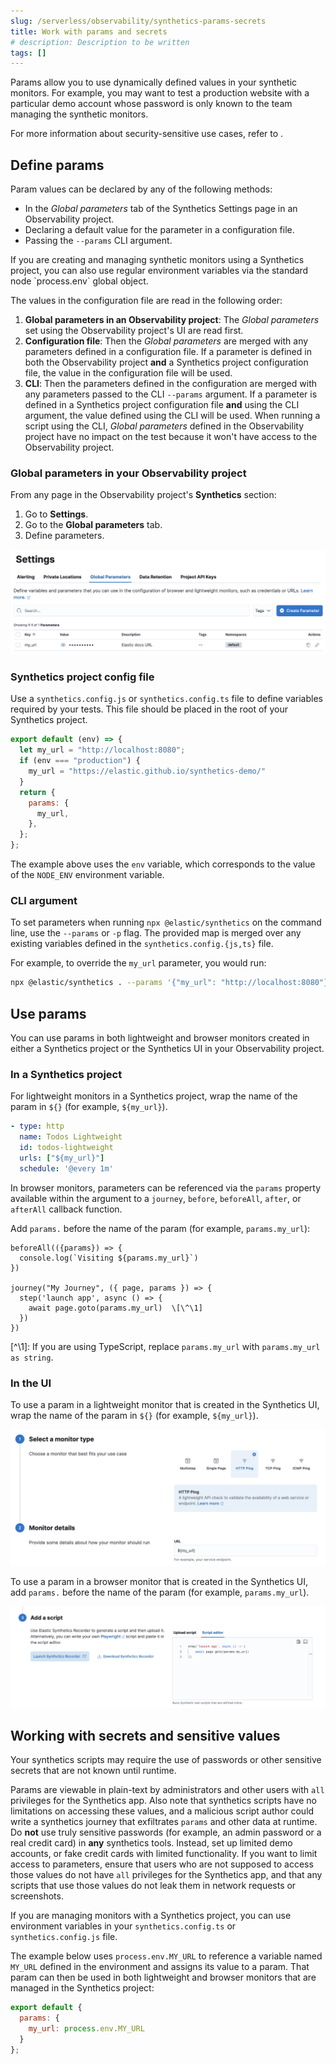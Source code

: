 ```yaml
---
slug: /serverless/observability/synthetics-params-secrets
title: Work with params and secrets
# description: Description to be written
tags: []
---
```


<p><DocBadge template="technical preview" /></p>

<!--  lint disable params-->
<div id="synthetics-params-secrets"></div>

Params allow you to use dynamically defined values in your synthetic monitors.
For example, you may want to test a production website with a particular
demo account whose password is only known to the team managing the synthetic monitors.

For more information about security-sensitive use cases, refer to <DocLink slug="/serverless/observability/synthetics-params-secrets" section="synthetics-secrets-sensitive" />.

<div id="synthetics-params-secrets-define"></div>

## Define params

Param values can be declared by any of the following methods:

* In the _Global parameters_ tab of the <DocLink slug="/serverless/observability/synthetics-settings" section="global-parameters">Synthetics Settings page in an Observability project</DocLink>.
* Declaring a default value for the parameter in a <DocLink slug="/serverless/observability/synthetics-params-secrets" section="synthetics-project-config-file">configuration file</DocLink>.
* Passing the `--params` <DocLink slug="/serverless/observability/synthetics-params-secrets" section="cli-argument">CLI argument</DocLink>.

<DocCallOut title="Note">
If you are creating and managing synthetic monitors using a
<DocLink slug="/serverless/observability/synthetics-get-started-project">Synthetics project</DocLink>, you can also use regular environment
variables via the standard node `process.env` global object.
</DocCallOut>

The values in the configuration file are read in the following order:

1. **Global parameters in an Observability project**: The _Global parameters_ set using the
    Observability project's UI are read first.
1. **Configuration file**: Then the _Global parameters_ are merged with any parameters defined in a configuration file.
    If a parameter is defined in both the Observability project **and** a Synthetics project configuration file,
    the value in the configuration file will be used.
1. **CLI**: Then the parameters defined in the configuration are merged with any parameters passed to the CLI `--params` argument.
    If a parameter is defined in a Synthetics project configuration file **and** using the CLI argument,
    the value defined using the CLI will be used.
    When running a script using the CLI, _Global parameters_ defined in the Observability project have no impact
    on the test because it won't have access to the Observability project.

### Global parameters in your Observability project

From any page in the Observability project's **Synthetics** section:

1. Go to **Settings**.
1. Go to the **Global parameters** tab.
1. Define parameters.

![Global parameters tab on the Synthetics Settings page in an Observability project](../images/synthetics-params-secrets-kibana-define.png)

<div id="synthetics-dynamic-configs"></div>

### Synthetics project config file

Use a `synthetics.config.js` or `synthetics.config.ts` file to define variables required by your tests.
This file should be placed in the root of your Synthetics project.

```js
export default (env) => {
  let my_url = "http://localhost:8080";
  if (env === "production") {
    my_url = "https://elastic.github.io/synthetics-demo/"
  }
  return {
    params: {
      my_url,
    },
  };
};
```

The example above uses the `env` variable, which corresponds to the value of the `NODE_ENV` environment variable.

<div id="synthetics-cli-params"></div>

### CLI argument

To set parameters when running <DocLink slug="/serverless/observability/synthetics-command-reference">`npx @elastic/synthetics` on the command line</DocLink>,
use the `--params` or `-p` flag. The provided map is merged over any existing variables defined in the `synthetics.config.{js,ts}` file.

For example, to override the `my_url` parameter, you would run:

```sh
npx @elastic/synthetics . --params '{"my_url": "http://localhost:8080"}'
```

<div id="synthetics-params-secrets-use"></div>

## Use params

You can use params in both lightweight and browser monitors created in
either a Synthetics project or the Synthetics UI in your Observability project.

### In a Synthetics project

For lightweight monitors in a Synthetics project, wrap the name of the param in `${}` (for example, `${my_url}`).

```yaml
- type: http
  name: Todos Lightweight
  id: todos-lightweight
  urls: ["${my_url}"]
  schedule: '@every 1m'
```

In browser monitors, parameters can be referenced via the `params` property available within the
argument to a `journey`, `before`, `beforeAll`, `after`, or `afterAll` callback function.

Add `params.` before the name of the param (for example, `params.my_url`):

```
beforeAll(({params}) => {
  console.log(`Visiting ${params.my_url}`)
})

journey("My Journey", ({ page, params }) => {
  step('launch app', async () => {
    await page.goto(params.my_url)  \[\^\1]
  })
})
```
\[\^\1]: If you are using TypeScript, replace `params.my_url` with `params.my_url as string`.

<div id="synthetics-params-secrets-use-ui"></div>

### In the UI

To use a param in a lightweight monitor that is created in the Synthetics UI,
wrap the name of the param in `${}` (for example, `${my_url}`).

![Use a param in a lightweight monitor created in the Synthetics UI](../images/synthetics-params-secrets-kibana-use-lightweight.png)

To use a param in a browser monitor that is created in the Synthetics UI,
add `params.` before the name of the param (for example, `params.my_url`).

![Use a param in a browser monitor created in the Synthetics UI](../images/synthetics-params-secrets-kibana-use-browser.png)

<div id="synthetics-secrets-sensitive"></div>

## Working with secrets and sensitive values

Your synthetics scripts may require the use of passwords or other sensitive secrets that are not known until runtime.

<DocCallOut title="Warning" color="warning">

Params are viewable in plain-text by administrators and other users with `all` privileges for
the Synthetics app.
Also note that synthetics scripts have no limitations on accessing these values, and a malicious script author could write a
synthetics journey that exfiltrates `params` and other data at runtime.
Do **not** use truly sensitive passwords (for example, an admin password or a real credit card)
in **any** synthetics tools.
Instead, set up limited demo accounts, or fake credit cards with limited functionality.
If you want to limit access to parameters, ensure that users who are not supposed to access those values
do not have `all` privileges for the Synthetics app, and that any scripts that use those values
do not leak them in network requests or screenshots.

</DocCallOut>

If you are managing monitors with a Synthetics project, you can use environment variables
in your `synthetics.config.ts` or `synthetics.config.js` file.

The example below uses `process.env.MY_URL` to reference a variable named `MY_URL`
defined in the environment and assigns its value to a param. That param can then
be used in both lightweight and browser monitors that are managed in the Synthetics project:

```js
export default {
  params: {
    my_url: process.env.MY_URL
  }
};
```
